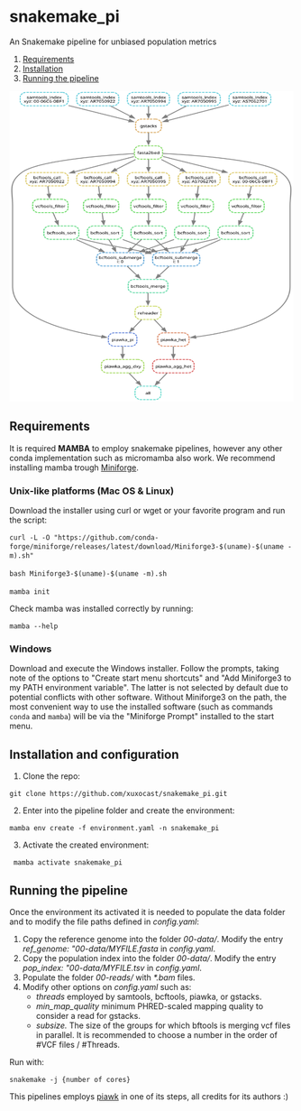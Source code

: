 # snakemake_pi
An Snakemake pipeline for unbiased population metrics

1. [Requirements](#requirements)
2. [Installation](#installation)
3. [Running the pipeline](#running)


<img src="dag.svg " width="1000" height="550" />


## Requirements  <a name="requirements"></a>

It is required **MAMBA** to employ snakemake pipelines, however any other conda implementation such as micromamba also work. We recommend installing mamba trough [Miniforge](https://github.com/conda-forge/miniforge).

### Unix-like platforms (Mac OS & Linux)

Download the installer using curl or wget or your favorite program and run the script:

```
curl -L -O "https://github.com/conda-forge/miniforge/releases/latest/download/Miniforge3-$(uname)-$(uname -m).sh"    

bash Miniforge3-$(uname)-$(uname -m).sh

mamba init
```

Check mamba was installed correctly by running:
```
mamba --help   
```


### Windows

Download and execute the Windows installer. Follow the prompts, taking note of the options to
"Create start menu shortcuts" and "Add Miniforge3 to my PATH environment variable". The latter is
not selected by default due to potential conflicts with other software. Without Miniforge3 on the
path, the most convenient way to use the installed software (such as commands `conda` and `mamba`)
will be via the "Miniforge Prompt" installed to the start menu.




## Installation and configuration  <a name="installation"></a>

1. Clone the repo:
```
git clone https://github.com/xuxocast/snakemake_pi.git
```

2. Enter into the pipeline folder and create the environment:

```
mamba env create -f environment.yaml -n snakemake_pi
```

3. Activate the created environment:
```
 mamba activate snakemake_pi
```




## Running the pipeline  <a name="running"></a>


Once the environment its activated it is needed to populate the data folder and to modify the file paths defined in *config.yaml*:

1.  Copy the reference genome into the folder *00-data/*. Modify the entry *ref_genome: "00-data/MYFILE.fasta* in *config.yaml*.
2.  Copy the population index into the folder *00-data/*. Modify the entry *pop_index: "00-data/MYFILE.tsv* in *config.yaml*.
3.  Populate the folder *00-reads/* with *\*.bam* files. 
4. Modify other options on *config.yaml* such as:
	- *threads* employed by samtools, bcftools, piawka, or gstacks.
	-  *min_map_quality* minimum PHRED-scaled mapping quality to consider a read for gstacks.
	- *subsize.* The size of the groups for which bftools is merging vcf files in parallel. It is recommended to choose a number in the order of #VCF files / #Threads.


Run with:
```
snakemake -j {number of cores}
```


This pipelines employs [piawk](https://github.com/novikovalab/piawka) in one of its steps, all credits for its authors :) 